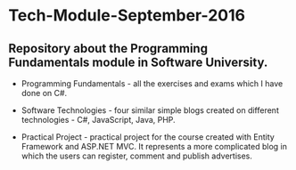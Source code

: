 # Tech-Module-September-2016

## Repository about the Programming Fundamentals module in Software University.

- Programming Fundamentals - all the exercises and exams which I have done on C#.

- Software Technologies - four similar simple blogs created on different technologies - C#, JavaScript, Java, PHP.

- Practical Project - practical project for the course created with Entity Framework and ASP.NET MVC. It represents a more complicated blog in which the users can register, comment and publish advertises.

